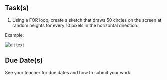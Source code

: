 Task(s)
-------
1. Using a FOR loop, create a sketch that draws 50 circles on the screen at random heights for every 10 pixels in the horizontal direction.

Example:

![alt text](http://www.mrseidel.com/images/Processing/circles.png "Circles")

Due Date(s)
----------
See your teacher for due dates and how to submit your work.